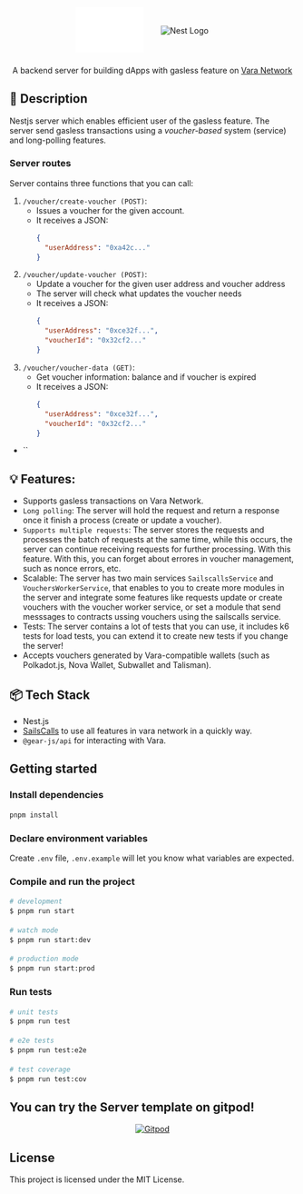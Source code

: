 <div
  style="display: flex; justify-content: center; align-items: center; gap: 30px; margin-bottom: 20px"
>
  <a href="https://vara.network/" target="blank"><img src="https://raw.githubusercontent.com/Vara-Lab/Assets/refs/heads/main/logos/vara-logo-white.png" width="120" alt="Nest Logo" /></a>
  <img src="https://nestjs.com/img/logo-small.svg" width="120" alt="Nest Logo" />
</div>

<p align="center">A backend server for building dApps with gasless feature on <a href="http://nodejs.org" target="_blank">Vara Network</a></p>

## 📝 Description

Nestjs server which enables efficient user of the gasless feature. The server send gasless transactions using a *voucher-based* system (service) and long-polling features.

### Server routes

Server contains three functions that you can call:

1.  `/voucher/create-voucher (POST)`: 
    - Issues a voucher for the given account.
    - It receives a JSON:
      ```json
      {
        "userAddress": "0xa42c..."
      }
      ```
2. `/voucher/update-voucher (POST)`:
    - Update a voucher for the given user address and voucher address
    - The server will check what updates the voucher needs
    - It receives a JSON:
      ```json
      {
        "userAddress": "0xce32f...",
        "voucherId": "0x32cf2..."
      }
      ```
3. `/voucher/voucher-data (GET)`:
    - Get voucher information: balance and if voucher is expired
    - It receives a JSON:
      ```json
      {
        "userAddress": "0xce32f...",
        "voucherId": "0x32cf2..."
      }
      ```
- ``

## 💡 Features:

- Supports gasless transactions on Vara Network.
- `Long polling`: The server will hold the request and return a response once it finish a process (create or update a voucher). 
- `Supports multiple requests`: The server stores the requests and processes the batch of requests at the same time, while this occurs, the server can continue receiving requests for further processing. With this feature. With this, you can forget about errores in voucher management, such as nonce errors, etc. 
- Scalable: The server has two main services `SailscallsService` and `VouchersWorkerService`, that enables to you to create more modules in the server and integrate some features like requests update or create vouchers with the voucher worker service, or set a module that send messsages to contracts ussing vouchers using the sailscalls service.
- Tests: The server contains a lot of tests that you can use, it includes k6 tests for load tests, you can extend it to create new tests if you change the server!
- Accepts vouchers generated by Vara-compatible wallets (such as Polkadot.js, Nova Wallet, Subwallet and Talisman).

## 📦 Tech Stack

- Nest.js
- [SailsCalls](https://github.com/Vara-Lab/SailsCalls) to use all features in vara network in a quickly way.
- `@gear-js/api` for interacting with Vara.

## Getting started

### Install dependencies

```bash
pnpm install
```

### Declare environment variables

Create `.env` file, `.env.example` will let you know what variables are expected.

### Compile and run the project

```bash
# development
$ pnpm run start

# watch mode
$ pnpm run start:dev

# production mode
$ pnpm run start:prod
```

### Run tests

```bash
# unit tests
$ pnpm run test

# e2e tests
$ pnpm run test:e2e

# test coverage
$ pnpm run test:cov
```

##  You can try the Server template on gitpod!

<p align="center">
  <a href="https://gitpod.io/#https://github.com/Vara-Lab/Vara-Gasless-Server.git" target="_blank">
    <img src="https://gitpod.io/button/open-in-gitpod.svg" width="240" alt="Gitpod">
  </a>
</p>


## License

This project is licensed under the MIT License.